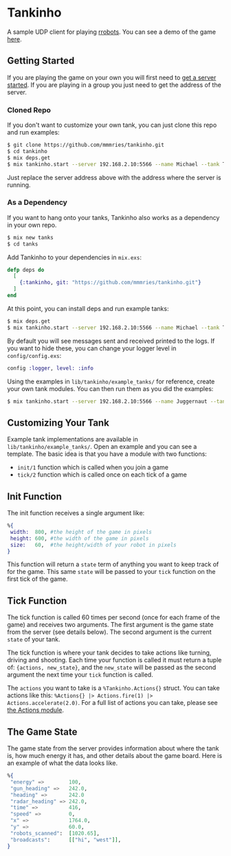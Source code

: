 # Tankinho

A sample UDP client for playing [rrobots](https://github.com/mmmries/rrobots).
You can see a demo of the game [here](https://youtu.be/MWC36pFxUrs).

## Getting Started

If you are playing the game on your own you will first need to [get a server started](https://github.com/mmmries/rrobots#usage).
If you are playing in a group you just need to get the address of the server.

### Cloned Repo
If you don't want to customize your own tank, you can just clone this repo and run examples:

```Bash
$ git clone https://github.com/mmmries/tankinho.git
$ cd tankinho
$ mix deps.get
$ mix tankinho.start --server 192.168.2.10:5566 --name Michael --tank Tankinho.ExampleTanks.Spinner
```

Just replace the server address above with the address where the server is running.

### As a Dependency
If you want to hang onto your tanks, Tankinho also works as a dependency in your own repo.

```Bash
$ mix new tanks
$ cd tanks
```

Add Tankinho to your dependencies in `mix.exs`:

```Elixir
defp deps do
  [
    {:tankinho, git: "https://github.com/mmmries/tankinho.git"}
  ]
end
```

At this point, you can install deps and run example tanks:

```Bash
$ mix deps.get
$ mix tankinho.start --server 192.168.2.10:5566 --name Michael --tank Tankinho.ExampleTanks.Spinner
```

By default you will see messages sent and received printed to the logs. If you want to hide these, you can change your logger level in `config/config.exs`:

```Elixir
config :logger, level: :info
```

Using the examples in `lib/tankinho/example_tanks/` for reference, create your own tank modules. You can then run them as you did the examples:

```Bash
$ mix tankinho.start --server 192.168.2.10:5566 --name Juggernaut --tank Tanks.Juggernaut
```

## Customizing Your Tank

Example tank implementations are available in `lib/tankinho/example_tanks/`.
Open an example and you can see a template.
The basic idea is that you have a module with two functions:

 * `init/1` function which is called when you join a game
 * `tick/2` function which is called once on each tick of a game

 ## Init Function

 The init function receives a single argument like:

 ```elixir
%{
  width:  800, #the height of the game in pixels
  height: 600, #the width of the game in pixels
  size:   60,  #the height/width of your robot in pixels
}
 ```

 This function will return a `state` term of anything you want to keep track of for the game.
 This same `state` will be passed to your `tick` function on the first tick of the game.

 ## Tick Function

The tick function is called 60 times per second (once for each frame of the game) and receives two arguments.
The first argument is the game state from the server (see details below).
The second argument is the current `state` of your tank.
 
The tick function is where your tank decides to take actions like turning, driving and shooting.
Each time your function is called it must return a tuple of: `{actions, new_state}`, and the `new_state` will be passed as the second argument the next time your `tick` function is called.

The `actions` you want to take is a `%Tankinho.Actions{}` struct.
You can take actions like this: `%Actions{} |> Actions.fire(1) |> Actions.accelerate(2.0)`.
For a full list of actions you can take, please see [the Actions module](https://github.com/mmmries/tankinho/blob/master/lib/tankinho/actions.ex).

## The Game State

The game state from the server provides information about where the tank is,
how much energy it has, and other details about the game board.
Here is an example of what the data looks like.

 ```elixir
%{
  "energy" =>        100,
  "gun_heading" =>   242.0,
  "heading" =>       242.0
  "radar_heading" => 242.0,
  "time" =>          416,
  "speed" =>         0,
  "x" =>             1764.0,
  "y" =>             60.0,
  "robots_scanned":  [1020.65],
  "broadcasts":      [["hi", "west"]],
}
 ```
